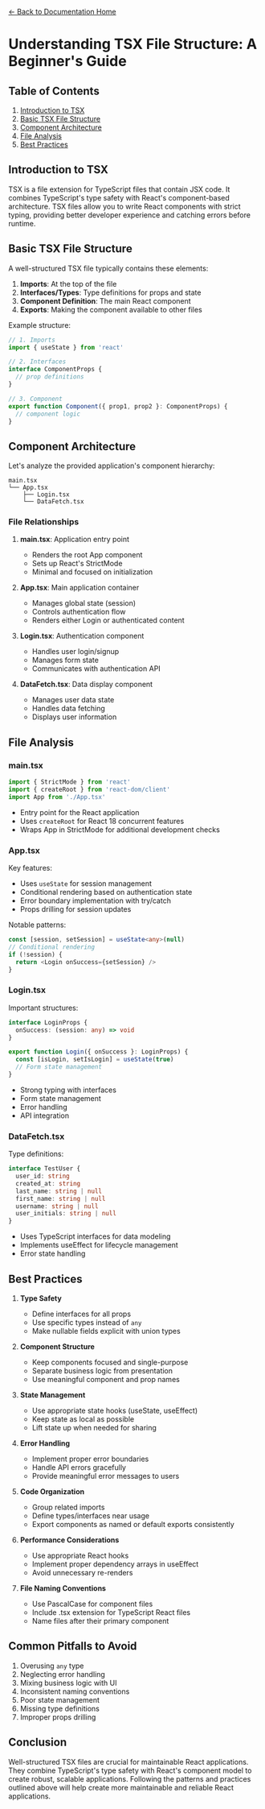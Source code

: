 [← Back to Documentation Home](../../../README.md)

# Understanding TSX File Structure: A Beginner's Guide

## Table of Contents
1. [Introduction to TSX](#introduction-to-tsx)
2. [Basic TSX File Structure](#basic-tsx-file-structure)
3. [Component Architecture](#component-architecture)
4. [File Analysis](#file-analysis)
5. [Best Practices](#best-practices)

## Introduction to TSX

TSX is a file extension for TypeScript files that contain JSX code. It combines TypeScript's type safety with React's component-based architecture. TSX files allow you to write React components with strict typing, providing better developer experience and catching errors before runtime.

## Basic TSX File Structure

A well-structured TSX file typically contains these elements:

1. **Imports**: At the top of the file
2. **Interfaces/Types**: Type definitions for props and state
3. **Component Definition**: The main React component
4. **Exports**: Making the component available to other files

Example structure:
```typescript
// 1. Imports
import { useState } from 'react'

// 2. Interfaces
interface ComponentProps {
  // prop definitions
}

// 3. Component
export function Component({ prop1, prop2 }: ComponentProps) {
  // component logic
}
```

## Component Architecture

Let's analyze the provided application's component hierarchy:

```
main.tsx
└── App.tsx
    ├── Login.tsx
    └── DataFetch.tsx
```

### File Relationships

1. **main.tsx**: Application entry point
   - Renders the root App component
   - Sets up React's StrictMode
   - Minimal and focused on initialization

2. **App.tsx**: Main application container
   - Manages global state (session)
   - Controls authentication flow
   - Renders either Login or authenticated content

3. **Login.tsx**: Authentication component
   - Handles user login/signup
   - Manages form state
   - Communicates with authentication API

4. **DataFetch.tsx**: Data display component
   - Manages user data state
   - Handles data fetching
   - Displays user information

## File Analysis

### main.tsx
```typescript
import { StrictMode } from 'react'
import { createRoot } from 'react-dom/client'
import App from './App.tsx'
```
- Entry point for the React application
- Uses `createRoot` for React 18 concurrent features
- Wraps App in StrictMode for additional development checks

### App.tsx
Key features:
- Uses `useState` for session management
- Conditional rendering based on authentication state
- Error boundary implementation with try/catch
- Props drilling for session updates

Notable patterns:
```typescript
const [session, setSession] = useState<any>(null)
// Conditional rendering
if (!session) {
  return <Login onSuccess={setSession} />
}
```

### Login.tsx
Important structures:
```typescript
interface LoginProps {
  onSuccess: (session: any) => void
}

export function Login({ onSuccess }: LoginProps) {
  const [isLogin, setIsLogin] = useState(true)
  // Form state management
}
```
- Strong typing with interfaces
- Form state management
- Error handling
- API integration

### DataFetch.tsx
Type definitions:
```typescript
interface TestUser {
  user_id: string
  created_at: string
  last_name: string | null
  first_name: string | null
  username: string | null
  user_initials: string | null
}
```
- Uses TypeScript interfaces for data modeling
- Implements useEffect for lifecycle management
- Error state handling

## Best Practices

1. **Type Safety**
   - Define interfaces for all props
   - Use specific types instead of `any`
   - Make nullable fields explicit with union types

2. **Component Structure**
   - Keep components focused and single-purpose
   - Separate business logic from presentation
   - Use meaningful component and prop names

3. **State Management**
   - Use appropriate state hooks (useState, useEffect)
   - Keep state as local as possible
   - Lift state up when needed for sharing

4. **Error Handling**
   - Implement proper error boundaries
   - Handle API errors gracefully
   - Provide meaningful error messages to users

5. **Code Organization**
   - Group related imports
   - Define types/interfaces near usage
   - Export components as named or default exports consistently

6. **Performance Considerations**
   - Use appropriate React hooks
   - Implement proper dependency arrays in useEffect
   - Avoid unnecessary re-renders

7. **File Naming Conventions**
   - Use PascalCase for component files
   - Include .tsx extension for TypeScript React files
   - Name files after their primary component

## Common Pitfalls to Avoid

1. Overusing `any` type
2. Neglecting error handling
3. Mixing business logic with UI
4. Inconsistent naming conventions
5. Poor state management
6. Missing type definitions
7. Improper props drilling

## Conclusion

Well-structured TSX files are crucial for maintainable React applications. They combine TypeScript's type safety with React's component model to create robust, scalable applications. Following the patterns and practices outlined above will help create more maintainable and reliable React applications.
